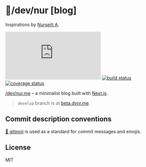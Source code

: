 # 🚁/dev/nur [blog]

Inspirations by [Nurseiit A](https://dvnr.me/about).

[![lgtm grade][]][lgtm status]
[![build status][]][build link]
[![coverage status][]][coverage link]

[/dev/nur.me](https://dvnr.me) – a minimalist blog built with [Next.js](https://github.com/zeit/next.js).

> `develop` branch is at [beta.dvnr.me](https://beta.dvnr.me).

## Commit description conventions

[🐙 gitmoji](https://github.com/carloscuesta/gitmoji) is used as a standard for
commit messages and emojis.

## License

MIT

[lgtm grade]: https://img.shields.io/lgtm/grade/javascript/github/nurseiit/dvnr.me
[lgtm status]: https://lgtm.com/projects/g/nurseiit/dvnr.me/context:javascript
[build status]: https://travis-ci.com/nurseiit/dvnr.me.svg?branch=master
[build link]: https://travis-ci.com/nurseiit/dvnr.me
[coverage status]: https://coveralls.io/repos/github/nurseiit/dvnr.me/badge.svg?branch=master
[coverage link]: https://coveralls.io/github/nurseiit/dvnr.me?branch=master
